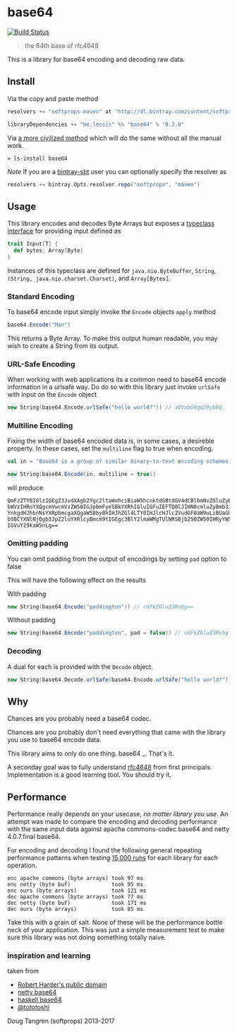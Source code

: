 # base64

[![Build Status](https://travis-ci.org/softprops/base64.svg)](https://travis-ci.org/softprops/base64)

> the 64th base of rfc4648

This is a library for base64 encoding and decoding raw data.

## Install

Via the copy and paste method

```scala
resolvers += "softprops-maven" at "http://dl.bintray.com/content/softprops/maven"

libraryDependencies += "me.lessis" %% "base64" % "0.2.0"
```

Via [a more civilized method](https://github.com/softprops/ls#readme) which will do the same without all the manual work.

    > ls-install base64
            
_Note_ If you are a [bintray-sbt](https://github.com/softprops/bintray-sbt#readme) user you can optionally specify the resolver as
                        
```scala
resolvers += bintray.Opts.resolver.repo("softprops", "maven")
```

## Usage

This library encodes and decodes Byte Arrays but exposes a [typeclass interface](https://github.com/softprops/base64/blob/master/src/main/scala/input.scala#L8-L10) for providing input defined as 

```scala
trait Input[T] {
  def bytes: Array[Byte]
}
```

Instances of this typeclass are defined for `java.nio.ByteBuffer`, `String`, `(String, java.nio.charset.Charset)`, and
`Array[Bytes]`. 

### Standard Encoding

To base64 encode input simply invoke the `Encode` objects `apply` method

```scala
base64.Encode("Man") 
```

This returns a Byte Array. To make this output human readable, you may wish to create a String from its output.

### URL-Safe Encoding

When working with web applications its a common need to base64 encode information in a urlsafe way. Do do so with this library
just invoke `urlSafe` with input on the `Encode` object

```scala
new String(base64.Encode.urlSafe("hello world?")) // aGVsbG8gd29ybGQ_
```

### Multiline Encoding

Fixing the width of base64 encoded data is, in some cases, a desireble property. In these cases, set the `multiline` flag to true when encoding.

```scala
val in = "Base64 is a group of similar binary-to-text encoding schemes that represent binary data in an ASCII string format by translating it into a radix-64 representation. The term Base64 originates from a specific MIME content transfer encoding."

new String(base64.Encode(in, multiline = true))
```

will produce 

```
QmFzZTY0IGlzIGEgZ3JvdXAgb2Ygc2ltaWxhciBiaW5hcnktdG8tdGV4dCBlbmNvZGluZyBzY2hl
bWVzIHRoYXQgcmVwcmVzZW50IGJpbmFyeSBkYXRhIGluIGFuIEFTQ0lJIHN0cmluZyBmb3JtYXQg
YnkgdHJhbnNsYXRpbmcgaXQgaW50byBhIHJhZGl4LTY0IHJlcHJlc2VudGF0aW9uLiBUaGUgdGVy
bSBCYXNlNjQgb3JpZ2luYXRlcyBmcm9tIGEgc3BlY2lmaWMgTUlNRSBjb250ZW50IHRyYW5zZmVy
IGVuY29kaW5nLg==
```

### Omitting padding

You can omit padding from the output of encodings by setting `pad` option to false

This will have the following effect on the results


With padding

```scala
new String(base64.Encode("paddington")) // cGFkZGluZ3Rvbg==
```

Without padding

```scala
new String(base64.Encode("paddington", pad = false)) // cGFkZGluZ3Rvbg
```

### Decoding

A dual for each is provided with the `Decode` object.

```scala
new String(base64.Decode.urlSafe(base64.Encode.urlSafe("hello world?"))) // hello world?
```

## Why

Chances are you probably need a base64 codec.

Chances are you probably don't need everything that came with the library you use to base64 encode data.

This library aims to only do one thing. base64 _. That's it.

A seconday goal was to fully understand [rfc4648](http://www.ietf.org/rfc/rfc4648.txt) from first principals. Implementation is a good learning tool. You should try it.

## Performance

Performance really depends on your usecase, _no matter library you use_. An attempt was made to compare
the encoding and decoding performance with the same input data against apache commons-codec base64 and
netty 4.0.7.final base64.

For encoding and decoding I found the following general repeating performance patterns
when testing [15,000 runs](https://github.com/softprops/base64/blob/master/src/test/scala/base64/bench.scala#L53) for each library for each operation.

```
enc apache commons (byte arrays) took 97 ms
enc netty (byte buf)             took 95 ms
enc ours (byte arrays)           took 121 ms
dec apache commons (byte arrays) took 77 ms
dec netty (byte buf)             took 171 ms
dec ours (byte arrays)           took 85 ms
```

Take this with a grain of salt. None of these will be the performance bottle neck of your application. This was
just a simple measurement test to make sure this library was not doing something totally naive.

### inspiration and learning

taken from

* [Robert Harder's public domain](http://iharder.sourceforge.net/current/java/base64/)
* [netty base64](https://github.com/netty/netty/tree/master/codec/src/main/java/io/netty/handler/codec/base64)
* [haskell base64](https://github.com/bos/base64-bytestring/tree/master/Data/ByteString)
* [@tototoshi](https://github.com/tototoshi/scala-base64)

Doug Tangren (softprops) 2013-2017

